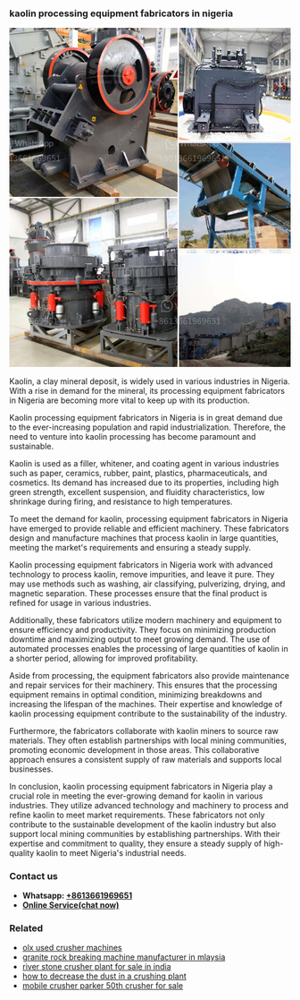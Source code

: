 <h3>kaolin processing equipment fabricators in nigeria</h3><img src='1704856704.jpg' alt=''><p>Kaolin, a clay mineral deposit, is widely used in various industries in Nigeria. With a rise in demand for the mineral, its processing equipment fabricators in Nigeria are becoming more vital to keep up with its production.</p><p>Kaolin processing equipment fabricators in Nigeria is in great demand due to the ever-increasing population and rapid industrialization. Therefore, the need to venture into kaolin processing has become paramount and sustainable.</p><p>Kaolin is used as a filler, whitener, and coating agent in various industries such as paper, ceramics, rubber, paint, plastics, pharmaceuticals, and cosmetics. Its demand has increased due to its properties, including high green strength, excellent suspension, and fluidity characteristics, low shrinkage during firing, and resistance to high temperatures.</p><p>To meet the demand for kaolin, processing equipment fabricators in Nigeria have emerged to provide reliable and efficient machinery. These fabricators design and manufacture machines that process kaolin in large quantities, meeting the market's requirements and ensuring a steady supply.</p><p>Kaolin processing equipment fabricators in Nigeria work with advanced technology to process kaolin, remove impurities, and leave it pure. They may use methods such as washing, air classifying, pulverizing, drying, and magnetic separation. These processes ensure that the final product is refined for usage in various industries.</p><p>Additionally, these fabricators utilize modern machinery and equipment to ensure efficiency and productivity. They focus on minimizing production downtime and maximizing output to meet growing demand. The use of automated processes enables the processing of large quantities of kaolin in a shorter period, allowing for improved profitability.</p><p>Aside from processing, the equipment fabricators also provide maintenance and repair services for their machinery. This ensures that the processing equipment remains in optimal condition, minimizing breakdowns and increasing the lifespan of the machines. Their expertise and knowledge of kaolin processing equipment contribute to the sustainability of the industry.</p><p>Furthermore, the fabricators collaborate with kaolin miners to source raw materials. They often establish partnerships with local mining communities, promoting economic development in those areas. This collaborative approach ensures a consistent supply of raw materials and supports local businesses.</p><p>In conclusion, kaolin processing equipment fabricators in Nigeria play a crucial role in meeting the ever-growing demand for kaolin in various industries. They utilize advanced technology and machinery to process and refine kaolin to meet market requirements. These fabricators not only contribute to the sustainable development of the kaolin industry but also support local mining communities by establishing partnerships. With their expertise and commitment to quality, they ensure a steady supply of high-quality kaolin to meet Nigeria's industrial needs.</p><h3>Contact us</h3><ul><li><strong>Whatsapp:&nbsp;<a href="https://wa.me/8613661969651">+8613661969651</a></strong></li><li><a href="https://swt.shibang-china.com/?git&amp;zhl&amp;kaolin processing equipment fabricators in nigeria"><strong>Online Service(chat now)</strong></a></li></ul><h3>Related</h3><ul><li><a href='olx used crusher machines.md'>olx used crusher machines</a></li><li><a href='granite rock breaking machine manufacturer in mlaysia.md'>granite rock breaking machine manufacturer in mlaysia</a></li><li><a href='river stone crusher plant for sale in india.md'>river stone crusher plant for sale in india</a></li><li><a href='how to decrease the dust in a crushing plant.md'>how to decrease the dust in a crushing plant</a></li><li><a href='mobile crusher parker 50th crusher for sale.md'>mobile crusher parker 50th crusher for sale</a></li></ul>
